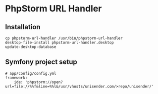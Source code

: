 # PhpStorm URL Handler

## Installation

    cp phpstorm-url-handler /usr/bin/phpstorm-url-handler
    desktop-file-install phpstorm-url-handler.desktop
    update-desktop-database

## Symfony project setup
```
# app/config/config.yml
framework:
    ide: 'phpstorm://open?url=file://%%f&line=%%l&/usr/vhosts/unisender.com/>repo/unisender/'
```
